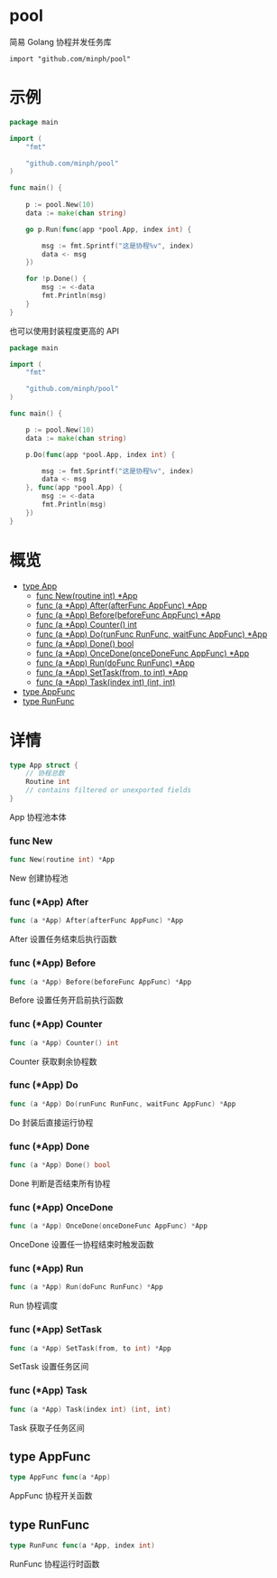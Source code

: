 # pool

简易 Golang 协程并发任务库

`import "github.com/minph/pool"`

# 示例

```go
package main

import (
	"fmt"

	"github.com/minph/pool"
)

func main() {
  
	p := pool.New(10)
	data := make(chan string)

	go p.Run(func(app *pool.App, index int) {

		msg := fmt.Sprintf("这是协程%v", index)
		data <- msg
	})

	for !p.Done() {
		msg := <-data
		fmt.Println(msg)
	}
}

```

也可以使用封装程度更高的 API

```go
package main

import (
	"fmt"

	"github.com/minph/pool"
)

func main() {

	p := pool.New(10)
	data := make(chan string)

	p.Do(func(app *pool.App, index int) {

		msg := fmt.Sprintf("这是协程%v", index)
		data <- msg
	}, func(app *pool.App) {
		msg := <-data
		fmt.Println(msg)
	})
}

```

# 概览

- [type App](#App)
  - [func New(routine int) \*App](#New)
  - [func (a *App) After(afterFunc AppFunc) *App](#App.After)
  - [func (a *App) Before(beforeFunc AppFunc) *App](#App.Before)
  - [func (a \*App) Counter() int](#App.Counter)
  - [func (a *App) Do(runFunc RunFunc, waitFunc AppFunc) *App](#App.Do)
  - [func (a \*App) Done() bool](#App.Done)
  - [func (a *App) OnceDone(onceDoneFunc AppFunc) *App](#App.OnceDone)
  - [func (a *App) Run(doFunc RunFunc) *App](#App.Run)
  - [func (a *App) SetTask(from, to int) *App](#App.SetTask)
  - [func (a \*App) Task(index int) (int, int)](#App.Task)
- [type AppFunc](#AppFunc)
- [type RunFunc](#RunFunc)

# 详情

```go
type App struct {
    // 协程总数
    Routine int
    // contains filtered or unexported fields
}

```

App 协程池本体

### <a name="New">func</a> New

```go
func New(routine int) *App
```

New 创建协程池

### <a name="App.After">func</a> (\*App) After

```go
func (a *App) After(afterFunc AppFunc) *App
```

After 设置任务结束后执行函数

### <a name="App.Before">func</a> (\*App) Before

```go
func (a *App) Before(beforeFunc AppFunc) *App
```

Before 设置任务开启前执行函数

### <a name="App.Counter">func</a> (\*App) Counter

```go
func (a *App) Counter() int
```

Counter 获取剩余协程数

### <a name="App.Do">func</a> (\*App) Do

```go
func (a *App) Do(runFunc RunFunc, waitFunc AppFunc) *App
```

Do 封装后直接运行协程

### <a name="App.Done">func</a> (\*App) Done

```go
func (a *App) Done() bool
```

Done 判断是否结束所有协程

### <a name="App.OnceDone">func</a> (\*App) OnceDone

```go
func (a *App) OnceDone(onceDoneFunc AppFunc) *App
```

OnceDone 设置任一协程结束时触发函数

### <a name="App.Run">func</a> (\*App) Run

```go
func (a *App) Run(doFunc RunFunc) *App
```

Run 协程调度

### <a name="App.SetTask">func</a> (\*App) SetTask

```go
func (a *App) SetTask(from, to int) *App
```

SetTask 设置任务区间

### <a name="App.Task">func</a> (\*App) Task

```go
func (a *App) Task(index int) (int, int)
```

Task 获取子任务区间

## <a name="AppFunc">type</a> AppFunc

```go
type AppFunc func(a *App)
```

AppFunc 协程开关函数

## <a name="RunFunc">type</a> RunFunc

```go
type RunFunc func(a *App, index int)
```

RunFunc 协程运行时函数
